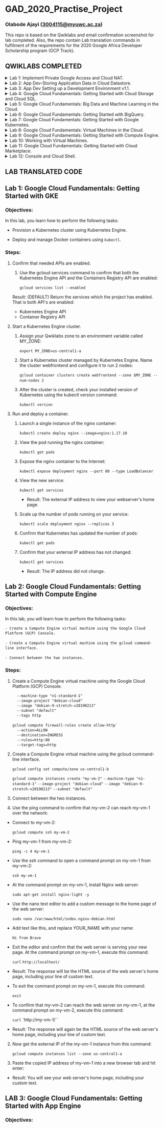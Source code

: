 # GAD_2020_Practise_Project
### Olabode Ajayi (3004115@myuwc.ac.za)
This repo is based on the Qwiklabs and email confirmation screenshot for lab completed. Also, the repo contain Lab translation commands in fulfilment of the requirements for the 2020 Google Africa Developer Scholarship program (GCP Track).

## QWIKLABS COMPLETED

<details>
  <summary>Lab 1: Implement Private Google Access and Cloud NAT.</summary>
  <img src="screenshots/Implement Private Google Access and Cloud NAT.png">
</details>

<details>
  <summary>Lab 2: App Dev-Storing Application Data in Cloud Datastore.</summary>
  <img src="screenshots/App_Dev_Storing Application_Data_in_Cloud_Datastore.png">
</details>

<details>
  <summary>Lab 3: App Dev Setting up a Development Environment v1.1.</summary>
  <img src="screenshots/App_Dev_Setting_up_a_Development_Environment_v1_1.png">
</details>

<details>
  <summary>Lab 4: Google Cloud Fundamentals: Getting Started with Cloud Storage and Cloud SQL.</summary>
  <img src="screenshots/Google Cloud Fundamentals_Getting_Started_with_Cloud_Storage_and_Cloud_SQL">
</details>

<details>
  <summary>Lab 5: Google Cloud Fundamentals: Big Data and Machine Learning in the Cloud.</summary>
  <img src="screenshots/Google Cloud Fundamentals_Big Data and Machine Learning in the Cloud.png">
</details>

<details>
  <summary>Lab 6: Google Cloud Fundamentals: Getting Started with BigQuery.</summary>
  <img src="screenshots/Google_Cloud_Fundamentals_Getting_Started_with_BigQuery.png">
</details>

<details>
  <summary>Lab 7: Google Cloud Fundamentals: Getting Started with Google Kubernetes.</summary>
  <img src="screenshots/Google_Cloud_Fundamentals_Getting_Started_with_GKE.png">
</details>

<details>
  <summary>Lab 8: Google Cloud Fundamentals: Virtual Machines in the Cloud.</summary>
  <img src="screenshots/">
</details>

<details>
  <summary>Lab 9: Google Cloud Fundamentals: Getting Started with Compute Engine.</summary>
  <img src="screenshots/Google Cloud Fundamentals_Getting_Started_with_Compute_Engine.png">
</details>

<details>
  <summary>Lab 10: Working with Virtual Machines.</summary>
  <img src="screenshots/">
</details>

<details>
  <summary>Lab 11: Google Cloud Fundamentals: Getting Started with Cloud Marketplace.</summary>
  <img src="screenshots/Google Cloud Fundamentals_Getting_Started_with_Cloud_Marketplace.png">
</details>

<details>
  <summary>Lab 12: Console and Cloud Shell.</summary>
  <img src="screenshots/">
</details>


## LAB TRANSLATED CODE


## Lab 1: Google Cloud Fundamentals: Getting Started with GKE

### Objectives:

In this lab, you learn how to perform the following tasks:

 - Provision a Kubernetes cluster using Kubernetes Engine.

 - Deploy and manage Docker containers using `kubectl`.

 ### Steps:

1. Confirm that needed APIs are enabled.

    1. Use the gcloud services command to confirm that both the Kubernetes Engine API and the Containers Registry API are enabled:

        `gcloud services list --enabled`

    Result: (DEFAULT) Return the services which the project has enabled. That is both API's are enabled:

    *	Kubernetes Engine API
    *	Container Registry API



2. Start a Kubernetes Engine cluster.

    1. Assign your Qwiklabs zone to an environment variable called MY_ZONE:

        `export MY_ZONE=us-central1-a`

    2. Start a Kubernetes cluster managed by Kubernetes Engine. Name the cluster webfrontend and configure it to run 2 nodes:

        `gcloud container clusters create webfrontend --zone $MY_ZONE --num-nodes 2`

    3. After the cluster is created, check your installed version of Kubernetes using the kubectl version command:

        `kubectl version`

3. Run and deploy a container.

    1. Launch a single instance of the nginx container:

        `kubectl create deploy nginx --image=nginx:1.17.10`

    2. View the pod running the nginx container:

        `kubectl get pods`

    3. Expose the nginx container to the Internet:

        `kubectl expose deployment nginx --port 80 --type LoadBalancer`

    4. View the new service:

        `kubectl get services`

        - Result: The external IP address to view your webserver's home page.

    5. Scale up the number of pods running on your service:

        `kubectl scale deployment nginx --replicas 3`

    6. Confirm that Kubernetes has updated the number of pods:

        `kubectl get pods`

    7. Confirm that your external IP address has not changed:

        `kubectl get services`

        - Result: The IP address did not change.



## Lab 2: Google Cloud Fundamentals: Getting Started with Compute Engine

### Objectives:

In this lab, you will learn how to perform the following tasks:

    - Create a Compute Engine virtual machine using the Google Cloud Platform (GCP) Console.

    - Create a Compute Engine virtual machine using the gcloud command-line interface.

    - Connect between the two instances.

### Steps:

1. Create a Compute Engine virtual machine using the Google Cloud Platform (GCP) Console.

    ```gcloud compute instances create "my-vm-1"
      --machine-type "n1-standard-1"
      --image-project "debian-cloud"
      --image "debian-9-stretch-v20190213"
      --subnet "default"
      --tags http

    gcloud compute firewall-rules create allow-http`
      --action=ALLOW
      --destination=INGRESS
      --rules=http:80
      --target-tags=http

    ```



2. Create a Compute Engine virtual machine using the gcloud command-line interface.

    `gcloud config set compute/zone us-central1-b`

    `gcloud compute instances create "my-vm-2"`
    `--machine-type "n1-standard-1"`
    `--image-project "debian-cloud"`
    `--image "debian-9-stretch-v20190213"`
    `--subnet "default"`



3. Connect between the two instances.

1. Use the ping command to confirm that my-vm-2 can reach my-vm-1 over the network:

  - Connect to my-vm-2:

      `gcloud compute ssh my-vm-2`

  - Ping my-vm-1 from my-vm-2:

      `ping -c 4 my-vm-1`

  - Use the ssh command to open a command prompt on my-vm-1 from my-vm-2:

      `ssh my-vm-1`

  - At the command prompt on my-vm-1, install Nginx web server:

      `sudo apt-get install nginx-light -y`

  - Use the nano text editor to add a custom message to the home page of the web server:

      `sudo nano /var/www/html/index.nginx-debian.html`

  - Add text like this, and replace YOUR_NAME with your name:

      `Hi from Brave`

  - Exit the editor and confirm that the web server is serving your new page. At the command prompt on my-vm-1, execute this command:

      `curl` `http://localhost/`

  - Result: The response will be the HTML source of the web server's home page, including your line of custom text.

  - To exit the command prompt on my-vm-1, execute this command:

      `exit`

  - To confirm that my-vm-2 can reach the web server on my-vm-1, at the command prompt on my-vm-2, execute this command:

      `curl` `http://my-vm-1/``

  - Result: The response will again be the HTML source of the web server's home page, including your line of custom text.

2. Now get the external IP of the my-vm-1 instance from this command:

    `gcloud compute instances list --zone us-central1-a`

3. Paste the copied IP address of my-vm-1 into a new browser tab and hit enter:

  - Result: You will see your web server's home page, including your custom text.


## LAB 3: Google Cloud Fundamentals: Getting Started with App Engine

### Objectives:
